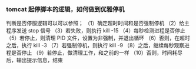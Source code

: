 ### tomcat 起停脚本的逻辑，如何做到优雅停机

判断是否停服逻辑可以可以参照；
（1）确定超时时间和是否强制停机
（2）给主程序发送 stop 信号
（3）若失败，则执行 kill -15
（4）每秒检测进程是否停止
（5）若停止，则清理 PID 文件，设置为非强制，并退出循环
（6）否则，在超时之后，执行 kill -3
（7）若强制停机，则执行 kill -9
（8）之后，继续每秒观察进程是否停止
（9）若停止，做清理工作，和之前的一样
（10）否则，时间耗尽后，输出提示信息，结束
